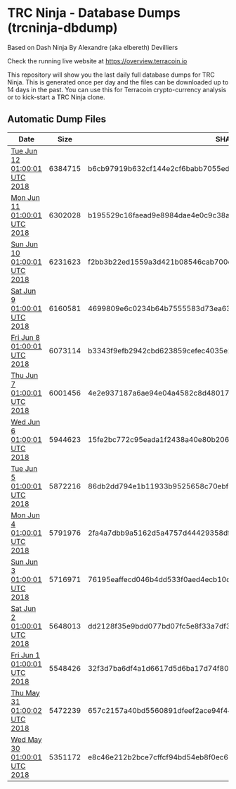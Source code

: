 # TRC Ninja - Database Dumps (trcninja-dbdump)
Based on Dash Ninja By Alexandre (aka elbereth) Devilliers

Check the running live website at https://overview.terracoin.io

This repository will show you the last daily full database dumps for TRC Ninja. This is generated once per day and the files can be downloaded up to 14 days in the past.
You can use this for Terracoin crypto-currency analysis or to kick-start a TRC Ninja clone.


## Automatic Dump Files
| Date | Size | SHA256 |
|--|--|--|
| [Tue Jun 12 01:00:01 UTC 2018](https://transfer.sh/bCyky/trcninja-dbdump-20180612010001.tar.bz2) | 6384715 | b6cb97919b632cf144e2cf6babb7055ed7038fe0a2881e347e623678e0c41476 | 
| [Mon Jun 11 01:00:01 UTC 2018](https://transfer.sh/Bbp4t/trcninja-dbdump-20180611010001.tar.bz2) | 6302028 | b195529c16faead9e8984dae4e0c9c38add2b9f9a95b2823d853681943d200de | 
| [Sun Jun 10 01:00:01 UTC 2018](https://transfer.sh/6YqkQ/trcninja-dbdump-20180610010001.tar.bz2) | 6231623 | f2bb3b22ed1559a3d421b08546cab700e73948140c39d372db7211600af68c86 | 
| [Sat Jun  9 01:00:01 UTC 2018](https://transfer.sh/GssDF/trcninja-dbdump-20180609010001.tar.bz2) | 6160581 | 4699809e6c0234b64b7555583d73ea6321cb6878acec6ba81c3851219b3610d6 | 
| [Fri Jun  8 01:00:01 UTC 2018](https://transfer.sh/Widdk/trcninja-dbdump-20180608010001.tar.bz2) | 6073114 | b3343f9efb2942cbd623859cefec4035e1c2139558ae43bf8b9be99d7fd299c5 | 
| [Thu Jun  7 01:00:01 UTC 2018](https://transfer.sh/npZr7/trcninja-dbdump-20180607010001.tar.bz2) | 6001456 | 4e2e937187a6ae94e04a4582c8d48017076f79b5d88b699c8575a12af2605afd | 
| [Wed Jun  6 01:00:01 UTC 2018](https://transfer.sh/3EZ1W/trcninja-dbdump-20180606010001.tar.bz2) | 5944623 | 15fe2bc772c95eada1f2438a40e80b20683bd526ba56c5eacffb56426cdbf06f | 
| [Tue Jun  5 01:00:01 UTC 2018](https://transfer.sh/5ahPa/trcninja-dbdump-20180605010001.tar.bz2) | 5872216 | 86db2dd794e1b11933b9525658c70ebf211938f025ea6bc1fc5c15549e27392a | 
| [Mon Jun  4 01:00:01 UTC 2018](https://transfer.sh/5gskO/trcninja-dbdump-20180604010001.tar.bz2) | 5791976 | 2fa4a7dbb9a5162d5a4757d44429358dffab0c610deab4c3567bbd3b5e7685fe | 
| [Sun Jun  3 01:00:01 UTC 2018](https://transfer.sh/13HVTq/trcninja-dbdump-20180603010001.tar.bz2) | 5716971 | 76195eaffecd046b4dd533f0aed4ecb10de3ee659c042511c5bfd23271e4f97a | 
| [Sat Jun  2 01:00:01 UTC 2018](https://transfer.sh/pF2BK/trcninja-dbdump-20180602010001.tar.bz2) | 5648013 | dd2128f35e9bdd077bd07fc5e8f33a7df3ddf6f19f11f225ac94900bd5423b66 | 
| [Fri Jun  1 01:00:01 UTC 2018](https://transfer.sh/OyLU/trcninja-dbdump-20180601010001.tar.bz2) | 5548426 | 32f3d7ba6df4a1d6617d5d6ba17d74f801a02e37a6b424f1fb714e473f036c67 | 
| [Thu May 31 01:00:02 UTC 2018](https://transfer.sh/ZJ6Va/trcninja-dbdump-20180531010002.tar.bz2) | 5472239 | 657c2157a40bd5560891dfeef2ace94f44e85856eceb5b075bde1469d673bd46 | 
| [Wed May 30 01:00:01 UTC 2018](https://transfer.sh/VI9st/trcninja-dbdump-20180530010001.tar.bz2) | 5351172 | e8c46e212b2bce7cffcf94bd54eb8f0ec6b1fcb745fe8ef3b8bc0d32ea9f89a5 | 
